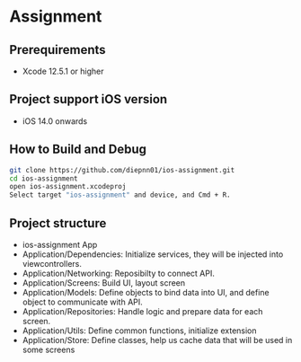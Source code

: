 # Assignment

## Prerequirements

* Xcode 12.5.1 or higher

## Project support iOS version

* iOS 14.0 onwards

## How to Build and Debug

```bash
git clone https://github.com/diepnn01/ios-assignment.git
cd ios-assignment
open ios-assignment.xcodeproj
Select target "ios-assignment" and device, and Cmd + R.
```

## Project structure

* ios-assignment App
* Application/Dependencies: Initialize services, they will be injected into viewcontrollers.
* Application/Networking: Reposibilty to connect API.
* Application/Screens: Build UI, layout screen
* Application/Models: Define objects to bind data into UI, and define object to communicate with API.
* Application/Repositories: Handle logic and prepare data for each screen.
* Application/Utils: Define common functions, initialize extension
* Application/Store: Define classes, help us cache data that will be used in some screens

